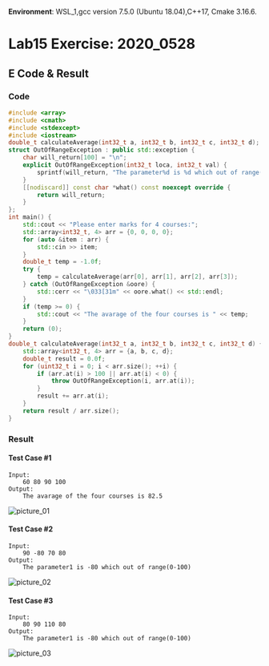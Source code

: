 <!--
 * @Github: https://github.com/Certseeds/CS205_C_CPP
 * @Organization: SUSTech
 * @Author: nanoseeds
 * @Date: 2020-05-28 22:16:11
 * @LastEditors: nanoseeds
 * @LastEditTime: 2020-05-28 22:22:27
 * @License: CC-BY-NC-SA_V4_0 or any later version 
 -->
**Environment**: WSL_1,gcc version 7.5.0 (Ubuntu 18.04),C++17, Cmake 3.16.6.  
# Lab15 Exercise: 2020_0528

## E Code & Result
### Code

``` cpp
#include <array>
#include <cmath>
#include <stdexcept>
#include <iostream>
double_t calculateAverage(int32_t a, int32_t b, int32_t c, int32_t d);
struct OutOfRangeException : public std::exception {
    char will_return[100] = "\n";
    explicit OutOfRangeException(int32_t loca, int32_t val) {
        sprintf(will_return, "The parameter%d is %d which out of range(0-100)", loca, val);
    }
    [[nodiscard]] const char *what() const noexcept override {
        return will_return;
    }
};
int main() {
    std::cout << "Please enter marks for 4 courses:";
    std::array<int32_t, 4> arr = {0, 0, 0, 0};
    for (auto &item : arr) {
        std::cin >> item;
    }
    double_t temp = -1.0f;
    try {
        temp = calculateAverage(arr[0], arr[1], arr[2], arr[3]);
    } catch (OutOfRangeException &oore) {
        std::cerr << "\033[31m" << oore.what() << std::endl;
    }
    if (temp >= 0) {
        std::cout << "The avarage of the four courses is " << temp;
    }
    return (0);
}
double_t calculateAverage(int32_t a, int32_t b, int32_t c, int32_t d) {
    std::array<int32_t, 4> arr = {a, b, c, d};
    double_t result = 0.0f;
    for (uint32_t i = 0; i < arr.size(); ++i) {
        if (arr.at(i) > 100 || arr.at(i) < 0) {
            throw OutOfRangeException(i, arr.at(i));
        }
        result += arr.at(i);
    }
    return result / arr.size();
}
```

### Result
#### Test Case #1

``` log
Input:
    60 80 90 100
Output:
    The avarage of the four courses is 82.5
```
![picture_01](./lab15_01.png)

#### Test Case #2

``` log
Input:
    90 -80 70 80
Output:
    The parameter1 is -80 which out of range(0-100)
```
![picture_02](./lab15_02.png)

#### Test Case #3

``` log
Input:
    80 90 110 80
Output:
    The parameter1 is -80 which out of range(0-100)
```
![picture_03](./lab15_03.png)